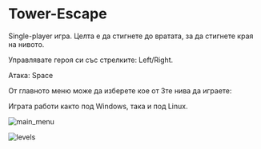 # Tower-Escape

Single-player игра. Целта е да стигнете до вратата, за да стигнете края на нивото.

Управлявате героя си със стрелките: Left/Right.

Атака: Space

От главното меню може да изберете кое от 3те нива да играете: 

Играта работи както под Windows, така и под Linux.


![main_menu](https://user-images.githubusercontent.com/7543437/39870507-53673d00-546a-11e8-9b86-a54d3bf428a3.png)




![levels](https://user-images.githubusercontent.com/7543437/39870483-402e11b4-546a-11e8-8325-e418586cba5b.png)


